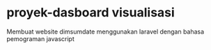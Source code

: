 # proyek-dasboard visualisasi
Membuat website dimsumdate menggunakan laravel dengan bahasa pemograman javascript 
